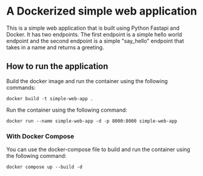 # A Dockerized simple web application

This is a simple web application that is built using Python Fastapi and Docker.
It has two endpoints.
The first endpoint is a simple hello world endpoint and the second endpoint is a simple "say_hello" endpoint that takes in a name and returns a greeting.

## How to run the application
Build the docker image and run the container using the following commands:
```shell
docker build -t simple-web-app .
```

Run the container using the following command:
```shell
docker run --name simple-web-app -d -p 8000:8000 simple-web-app
```

### With Docker Compose

You can use the docker-compose file to build and run the container using the following command:

```shell
docker compose up --build -d  
```